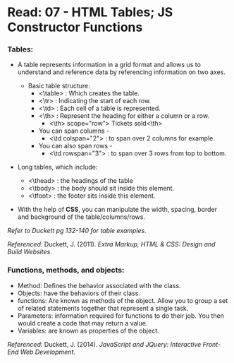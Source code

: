 # Read: 07 - HTML Tables; JS Constructor Functions

### Tables:
- A table represents information in a grid format and allows us to understand and reference data by referencing information on two axes.
  - Basic table structure: 
    - <\table> : Which creates the table.
    - <\tr> : Indicating the start of each row.
    - <\td> : Each cell of a table is represented.
    - <\th> : Represent the heading for either a column or a row.
      - <\th> scope="row"> Tickets sold<\th>
    - You can span columns - 
      - <\td colspan="2"> : to span over 2 columns for example.
    - You can also span rows - 
      - <\td rowspan="3"> : to span over 3 rows from top to bottom.
- Long tables, which include:
    - <\thead> : the headings of the table
    - <\tbody> : the body should sit inside this element.
    - <\tfoot> : the footer sits inside this element.

- With the help of **CSS**, you can manipulate the width, spacing, border and background of the table/columns/rows.

*Refer to Duckett pg 132-140 for table examples.*

*Referenced:* 
Duckett, J. (2011). *Extra Markup, HTML & CSS: Design and Build Websites*.


### Functions, methods, and objects:
- Method: Defines the behavior associated with the class.
- Objects: have the behaviors of their class.
- functions: Are known as methods of the object. Allow you to group a set of related statements together that represent a single task.
- Parameters: information required for functions to do their job. You then would create a code that may return a value.
- Variables: are known as properties of the object.



*Referenced:* 
Duckett, J. (2014). *JavaScript and JQuery: Interactive Front-End Web Development*.